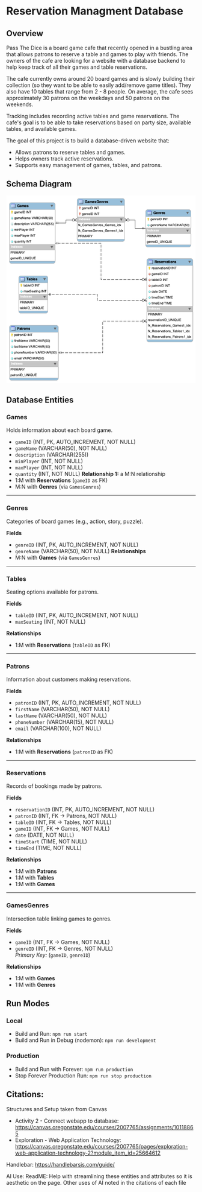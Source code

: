 # Reservation Managment Database

## Overview
Pass The Dice is a board game cafe that recently opened in a bustling area that allows patrons to reserve a table and games to play with friends. The owners of the cafe are looking for a website with a database backend to help keep track of all their games and table reservations.

The cafe currently owns around 20 board games and is slowly building their collection (so they want to be able to easily add/remove game titles). They also have 10 tables that range from 2 - 8 people. On average, the cafe sees approximately 30 patrons on the weekdays and 50 patrons on the weekends. 

Tracking includes recording active tables and game reservations. The cafe's goal is to be able to take reservations based on party size, available tables, and available games. 

The goal of this project is to build a database-driven website that:
- Allows patrons to reserve tables and games.
- Helps owners track active reservations.
- Supports easy management of games, tables, and patrons.

## Schema Diagram
![Schema for DB](./schema.png)

## Database Entities

### **Games**
Holds information about each board game.
- `gameID` (INT, PK, AUTO_INCREMENT, NOT NULL)
- `gameName` (VARCHAR(50), NOT NULL)
- `description` (VARCHAR(255))
- `minPlayer` (INT, NOT NULL)
- `maxPlayer` (INT, NOT NULL)
- `quantity` (INT, NOT NULL)
**Relationship 1:** a M:N relationship
- 1:M with **Reservations** (`gameID` as FK)
- M:N with **Genres** (via `GamesGenres`)

---

### **Genres**
Categories of board games (e.g., action, story, puzzle).

**Fields**
- `genreID` (INT, PK, AUTO_INCREMENT, NOT NULL)
- `genreName` (VARCHAR(50), NOT NULL)
**Relationships**
- M:N with **Games** (via `GamesGenres`)

---

### **Tables**
Seating options available for patrons.

**Fields**
- `tableID` (INT, PK, AUTO_INCREMENT, NOT NULL)
- `maxSeating` (INT, NOT NULL)

**Relationships**
- 1:M with **Reservations** (`tableID` as FK)

---

### **Patrons**
Information about customers making reservations.

**Fields**
- `patronID` (INT, PK, AUTO_INCREMENT, NOT NULL)
- `firstName` (VARCHAR(50), NOT NULL)
- `lastName` (VARCHAR(50), NOT NULL)
- `phoneNumber` (VARCHAR(15), NOT NULL)
- `email` (VARCHAR(100), NOT NULL)

**Relationships**
- 1:M with **Reservations** (`patronID` as FK)

---

### **Reservations**
Records of bookings made by patrons.

**Fields**
- `reservationID` (INT, PK, AUTO_INCREMENT, NOT NULL)
- `patronID` (INT, FK → Patrons, NOT NULL)
- `tableID` (INT, FK → Tables, NOT NULL)
- `gameID` (INT, FK → Games, NOT NULL)
- `date` (DATE, NOT NULL)
- `timeStart` (TIME, NOT NULL)
- `timeEnd` (TIME, NOT NULL)

**Relationships**
- 1:M with **Patrons**
- 1:M with **Tables**
- 1:M with **Games**

---

### **GamesGenres**
Intersection table linking games to genres.

**Fields**
- `gameID` (INT, FK → Games, NOT NULL)
- `genreID` (INT, FK → Genres, NOT NULL)  
*Primary Key:* (`gameID`, `genreID`)

**Relationships**
- 1:M with **Games**
- 1:M with **Genres**


## Run Modes
### Local
* Build and Run: `npm run start`
* Build and Run in Debug (nodemon): `npm run development`

### Production
* Build and Run with Forever: `npm run production`
* Stop Forever Production Run: `npm run stop production`

## Citations:
Structures and Setup taken from Canvas 
* Activity 2 - Connect webapp to database: https://canvas.oregonstate.edu/courses/2007765/assignments/10118865
* Exploration - Web Application Technology: https://canvas.oregonstate.edu/courses/2007765/pages/exploration-web-application-technology-2?module_item_id=25664612

Handlebar: 
https://handlebarsjs.com/guide/

AI Use:
ReadME: Help with streamlining these entities and attributes so it is aesthetic on the page.
Other uses of AI noted in the citations of each file
  
